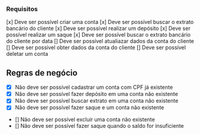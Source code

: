 ### Requisitos

[x] Deve ser possível criar uma conta
[x] Deve ser possível buscar o extrato bancário do cliente
[x] Deve ser possível realizar um depósito
[x] Deve ser possível realizar um saque
[x] Deve ser possível buscar o extrato bancário do cliente por data
[] Deve ser possível atualiazar dados da conta do cliente
[] Deve ser possível obter dados da conta do cliente
[] Deve ser possível deletar um conta

## Regras de negócio

- [x] Não deve ser possível cadastrar um conta com CPF já existente
- [x] Não deve ser possível fazer depósito em uma conta não existente
- [x] Não deve ser possível buscar extrato em uma conta não existente
- [x] Não deve ser possível fazer saque e um conta não existente
- [] Não deve ser possível excluir uma conta não existente
- [] Não deve ser possível fazer saque quando o saldo for insuficiente